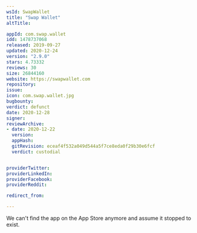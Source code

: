 ```yaml
---
wsId: SwapWallet
title: "Swap Wallet"
altTitle: 

appId: com.swap.wallet
idd: 1478737068
released: 2019-09-27
updated: 2020-12-24
version: "2.9.0"
stars: 4.73332
reviews: 30
size: 26844160
website: https://swapwallet.com
repository: 
issue: 
icon: com.swap.wallet.jpg
bugbounty: 
verdict: defunct
date: 2020-12-28
signer: 
reviewArchive:
- date: 2020-12-22
  version: 
  appHash: 
  gitRevision: eceaf4f532a049d544a5f7ce8eda0f29b30e6fcf
  verdict: custodial


providerTwitter: 
providerLinkedIn: 
providerFacebook: 
providerReddit: 

redirect_from:

---
```


We can't find the app on the App Store anymore and assume it stopped
to exist.
